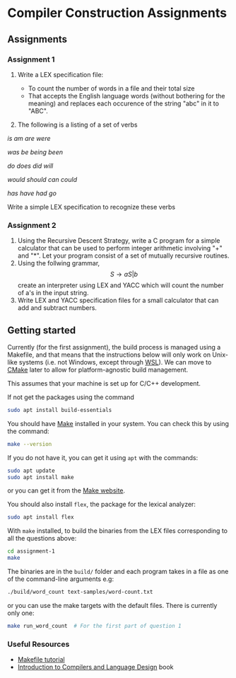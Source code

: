 # Compiler Construction Assignments

## Assignments

### Assignment 1

1. Write a LEX specification file:

   - To count the number of words in a file and their total size
   - That accepts the English language words (without bothering for the meaning) and replaces each occurence of the string "abc" in it to "ABC".

2. The following is a listing of a set of verbs

_is am are were_

_was be being been_

_do does did will_

_would should can could_

_has have had go_

Write a simple LEX specification to recognize these verbs

### Assignment 2

1. Using the Recursive Descent Strategy, write a C program for a simple calculator that can be used to perform integer arithmetic involving "+" and "\*". Let your program consist of a set of mutually recursive routines.
2. Using the follwing grammar,
   $$ S \longrightarrow aS | b $$
   create an interpreter using LEX and YACC which will count the number of a's in the input string.
3. Write LEX and YACC specification files for a small calculator that can add and subtract numbers.

## Getting started

Currently (for the first assignment), the build process is managed using a Makefile, and that means that
the instructions below will only work on Unix-like systems (i.e. not Windows, except through [WSL](https://learn.microsoft.com/en-us/windows/wsl/about)). We can move to [CMake](https://cmake.org/) later to allow for platform-agnostic build management.

This assumes that your machine is set up for C/C++ development.

If not get the packages using the command

```bash
sudo apt install build-essentials
```

You should have [Make](https://www.gnu.org/software/make/) installed in your system. You can check this by using the command:

```bash
make --version
```

If you do not have it, you can get it using `apt` with the commands:

```bash
sudo apt update
sudo apt install make
```

or you can get it from the [Make website](https://www.gnu.org/software/make/#download).

You should also install `flex`, the package for the lexical analyzer:

```bash
sudo apt install flex
```

With `make` installed, to build the binaries from the LEX files corresponding to all the questions above:

```bash
cd assignment-1
make
```

The binaries are in the `build/` folder and each program takes in a file as one of the command-line arguments e.g:

```bash
./build/word_count text-samples/word-count.txt
```

or you can use the make targets with the default files. There is currently only one:

```bash
make run_word_count  # For the first part of question 1
```

### Useful Resources

- [Makefile tutorial](https://makefiletutorial.com)
- [Introduction to Compilers and Language Design](https://www3.nd.edu/~dthain/compilerbook/) book
